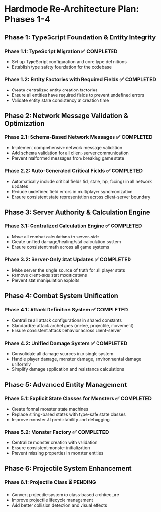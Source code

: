 # Hardmode Re-Architecture Plan: Phases 1-4

## Phase 1: TypeScript Foundation & Entity Integrity

### Phase 1.1: TypeScript Migration ✅ COMPLETED
- Set up TypeScript configuration and core type definitions
- Establish type safety foundation for the codebase

### Phase 1.2: Entity Factories with Required Fields ✅ COMPLETED
- Create centralized entity creation factories
- Ensure all entities have required fields to prevent undefined errors
- Validate entity state consistency at creation time

## Phase 2: Network Message Validation & Optimization

### Phase 2.1: Schema-Based Network Messages ✅ COMPLETED
- Implement comprehensive network message validation
- Add schema validation for all client-server communication
- Prevent malformed messages from breaking game state

### Phase 2.2: Auto-Generated Critical Fields ✅ COMPLETED
- Automatically include critical fields (id, state, hp, facing) in all network updates
- Reduce undefined field errors in multiplayer synchronization
- Ensure consistent state representation across client-server boundary

## Phase 3: Server Authority & Calculation Engine

### Phase 3.1: Centralized Calculation Engine ✅ COMPLETED
- Move all combat calculations to server-side 
- Create unified damage/healing/stat calculation system
- Ensure consistent math across all game systems

### Phase 3.2: Server-Only Stat Updates ✅ COMPLETED
- Make server the single source of truth for all player stats
- Remove client-side stat modifications
- Prevent stat manipulation exploits

## Phase 4: Combat System Unification

### Phase 4.1: Attack Definition System ✅ COMPLETED
- Centralize all attack configurations in shared constants
- Standardize attack archetypes (melee, projectile, movement)
- Ensure consistent attack behavior across client-server

### Phase 4.2: Unified Damage System ✅ COMPLETED
- Consolidate all damage sources into single system
- Handle player damage, monster damage, environmental damage uniformly
- Simplify damage application and resistance calculations

## Phase 5: Advanced Entity Management

### Phase 5.1: Explicit State Classes for Monsters ✅ COMPLETED
- Create formal monster state machines
- Replace string-based states with type-safe state classes
- Improve monster AI predictability and debugging

### Phase 5.2: Monster Factory ✅ COMPLETED
- Centralize monster creation with validation
- Ensure consistent monster initialization
- Prevent missing properties in monster entities

## Phase 6: Projectile System Enhancement

### Phase 6.1: Projectile Class ⏳ PENDING
- Convert projectile system to class-based architecture
- Improve projectile lifecycle management
- Add better collision detection and visual effects